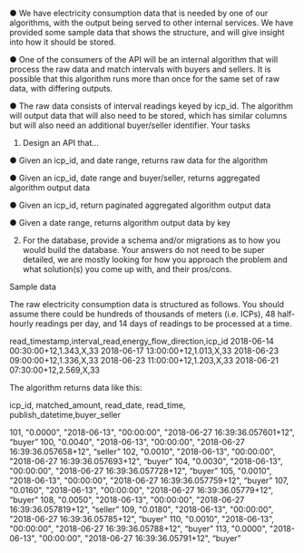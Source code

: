 
● We have electricity consumption data that is needed by one of our algorithms, with the output being served to other internal services. We have provided some sample data that shows the structure, and will give insight into how it should be stored.

● One of the consumers of the API will be an internal algorithm that will process the raw data and match intervals with buyers and sellers. It is possible that this algorithm runs more than once for the same set of raw data, with differing outputs.

● The raw data consists of interval readings keyed by icp_id. The algorithm will output data that will also need to be stored, which has similar columns but will also need an additional buyer/seller identifier.
Your tasks

1. Design an API that...

● Given an icp_id, and date range, returns raw data for the algorithm

● Given an icp_id, date range and buyer/seller, returns aggregated algorithm output data

● Given an icp_id, return paginated aggregated algorithm output data

● Given a date range, returns algorithm output data by key

2. For the database, provide a schema and/or migrations as to how you would build the database.
Your answers do not need to be super detailed, we are mostly looking for how you approach the problem and what solution(s) you come up with, and their pros/cons.


Sample data

The raw electricity consumption data is structured as follows. You should assume there could be hundreds of thousands of meters (i.e. ICPs), 48 half-hourly readings per day, and 14 days of readings to be processed at a time.

read_timestamp,interval_read,energy_flow_direction,icp_id
2018-06-14 00:30:00+12,1.343,X,33
2018-06-17 13:00:00+12,1.013,X,33
2018-06-23 09:00:00+12,1.336,X,33
2018-06-23 11:00:00+12,1.203,X,33
2018-06-21 07:30:00+12,2.569,X,33



The algorithm returns data like this:

icp_id, matched_amount, read_date, read_time, publish_datetime,buyer_seller

101, "0.0000", "2018-06-13", "00:00:00", "2018-06-27 16:39:36.057601+12", “buyer”
100, "0.0040", "2018-06-13", "00:00:00", "2018-06-27 16:39:36.057658+12", “seller”
102, "0.0010", "2018-06-13", "00:00:00", "2018-06-27 16:39:36.057693+12", “buyer”
104, "0.0030", "2018-06-13", "00:00:00", "2018-06-27 16:39:36.057728+12", “buyer”
105, "0.0010", "2018-06-13", "00:00:00", "2018-06-27 16:39:36.057759+12", “buyer”
107, "0.0160", "2018-06-13", "00:00:00", "2018-06-27 16:39:36.05779+12", “buyer”
108, "0.0050", "2018-06-13", "00:00:00", "2018-06-27 16:39:36.057819+12", “seller”
109, "0.0180", "2018-06-13", "00:00:00", "2018-06-27 16:39:36.05785+12", “buyer”
110, "0.0010", "2018-06-13", "00:00:00", "2018-06-27 16:39:36.05788+12", “buyer”
113, "0.0000", "2018-06-13", "00:00:00", "2018-06-27 16:39:36.05791+12", “buyer”
